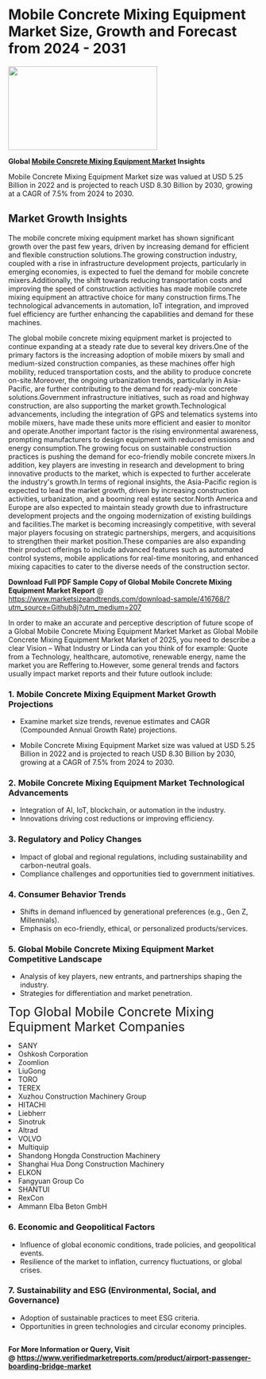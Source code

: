 <H1>Mobile Concrete Mixing Equipment Market Size, Growth and Forecast from 2024 - 2031</H1><img class="aligncenter size-medium wp-image-584254" src="https://thirdeyenews.in/wp-content/uploads/2024/09/Global-Market-Research-300x168.jpeg" alt="" width="300" height="168" /><p><strong>Global&nbsp;<a href="https://www.marketsizeandtrends.com/download-sample/416768/?utm_source=Github8j?utm_medium=207">Mobile Concrete Mixing Equipment Market</a> Insights</strong></p><p>Mobile Concrete Mixing Equipment Market size was valued at USD 5.25 Billion in 2022 and is projected to reach USD 8.30 Billion by 2030, growing at a CAGR of 7.5% from 2024 to 2030.</p><p><h2>Market Growth Insights</h2> <p>The mobile concrete mixing equipment market has shown significant growth over the past few years, driven by increasing demand for efficient and flexible construction solutions.The growing construction industry, coupled with a rise in infrastructure development projects, particularly in emerging economies, is expected to fuel the demand for mobile concrete mixers.Additionally, the shift towards reducing transportation costs and improving the speed of construction activities has made mobile concrete mixing equipment an attractive choice for many construction firms.The technological advancements in automation, IoT integration, and improved fuel efficiency are further enhancing the capabilities and demand for these machines.</p> <p>The global mobile concrete mixing equipment market is projected to continue expanding at a steady rate due to several key drivers.One of the primary factors is the increasing adoption of mobile mixers by small and medium-sized construction companies, as these machines offer high mobility, reduced transportation costs, and the ability to produce concrete on-site.Moreover, the ongoing urbanization trends, particularly in Asia-Pacific, are further contributing to the demand for ready-mix concrete solutions.Government infrastructure initiatives, such as road and highway construction, are also supporting the market growth.Technological advancements, including the integration of GPS and telematics systems into mobile mixers, have made these units more efficient and easier to monitor and operate.Another important factor is the rising environmental awareness, prompting manufacturers to design equipment with reduced emissions and energy consumption.The growing focus on sustainable construction practices is pushing the demand for eco-friendly mobile concrete mixers.In addition, key players are investing in research and development to bring innovative products to the market, which is expected to further accelerate the industry's growth.In terms of regional insights, the Asia-Pacific region is expected to lead the market growth, driven by increasing construction activities, urbanization, and a booming real estate sector.North America and Europe are also expected to maintain steady growth due to infrastructure development projects and the ongoing modernization of existing buildings and facilities.The market is becoming increasingly competitive, with several major players focusing on strategic partnerships, mergers, and acquisitions to strengthen their market position.These companies are also expanding their product offerings to include advanced features such as automated control systems, mobile applications for real-time monitoring, and enhanced mixing capacities to cater to the diverse needs of the construction sector.<p><span class=""><strong>Download Full PDF Sample Copy of Global Mobile Concrete Mixing Equipment Market Report</strong> @ <a href="https://www.marketsizeandtrends.com/download-sample/416768/?utm_source=Github8j?utm_medium=207" target="_blank">https://www.marketsizeandtrends.com/download-sample/416768/?utm_source=Github8j?utm_medium=207</a></span></p><p>In order to make an accurate and perceptive description of future scope of a Global&nbsp;Mobile Concrete Mixing Equipment Market Market as Global&nbsp;Mobile Concrete Mixing Equipment Market Market of 2025, you need to describe a clear Vision &ndash; What Industry or Linda can you think of for example: Quote from a Technology, healthcare, automotive, renewable energy, name the market you are Reffering to.However, some general trends and factors usually impact market reports and their future outlook include:</p><h3>1.&nbsp;<strong>Mobile Concrete Mixing Equipment Market Growth Projections</strong></h3><ul><li>Examine market size trends, revenue estimates and CAGR (Compounded Annual Growth Rate) projections.</li><li><p>Mobile Concrete Mixing Equipment Market size was valued at USD 5.25 Billion in 2022 and is projected to reach USD 8.30 Billion by 2030, growing at a CAGR of 7.5% from 2024 to 2030.</p></li></ul><h3>2.&nbsp;<strong>Mobile Concrete Mixing Equipment Market Technological Advancements</strong></h3><ul><li>Integration of AI, IoT, blockchain, or automation in the industry.</li><li>Innovations driving cost reductions or improving efficiency.</li></ul><h3>3.&nbsp;<strong>Regulatory and Policy Changes</strong></h3><ul><li>Impact of global and regional regulations, including sustainability and carbon-neutral goals.</li><li>Compliance challenges and opportunities tied to government initiatives.</li></ul><h3>4.&nbsp;<strong>Consumer Behavior Trends</strong></h3><ul><li>Shifts in demand influenced by generational preferences (e.g., Gen Z, Millennials).</li><li>Emphasis on eco-friendly, ethical, or personalized products/services.</li></ul><h3>5.&nbsp;<strong>Global Mobile Concrete Mixing Equipment Market Competitive Landscape</strong></h3><ul><li>Analysis of key players, new entrants, and partnerships shaping the industry.</li><li>Strategies for differentiation and market penetration.</li></ul><p data-pm-slice="1 1 []"><span style="color: inherit; font-family: inherit; font-size: 25px;">Top Global Mobile Concrete Mixing Equipment Market Companies</span></p><div class="" data-test-id=""><p><li>SANY</li><li> Oshkosh Corporation</li><li> Zoomlion</li><li> LiuGong</li><li> TORO</li><li> TEREX</li><li> Xuzhou Construction Machinery Group</li><li> HITACHI</li><li> Liebherr</li><li> Sinotruk</li><li> Altrad</li><li> VOLVO</li><li> Multiquip</li><li> Shandong Hongda Construction Machinery</li><li> Shanghai Hua Dong Construction Machinery</li><li> ELKON</li><li> Fangyuan Group Co</li><li> SHANTUI</li><li> RexCon</li><li> Ammann Elba Beton GmbH</li></p></div><h3>6.&nbsp;<strong>Economic and Geopolitical Factors</strong></h3><ul><li>Influence of global economic conditions, trade policies, and geopolitical events.</li><li>Resilience of the market to inflation, currency fluctuations, or global crises.</li></ul><h3>7.&nbsp;<strong>Sustainability and ESG (Environmental, Social, and Governance)</strong></h3><ul><li>Adoption of sustainable practices to meet ESG criteria.</li><li>Opportunities in green technologies and circular economy principles.</li></ul><h2><strong style="font-size: 14px;">For More Information or Query, Visit @&nbsp;</strong><a style="background-color: #ffffff; font-size: 14px;" href="https://www.marketsizeandtrends.com/report/mobile-concrete-mixing-equipment-market/" target="_blank">https://www.verifiedmarketreports.com/product/airport-passenger-boarding-bridge-market</a></h2>